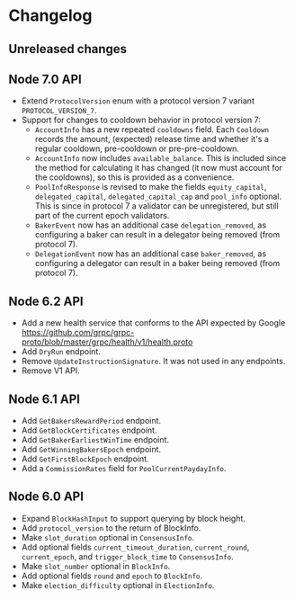 # Changelog

## Unreleased changes

## Node 7.0 API

- Extend `ProtocolVersion` enum with a protocol version 7 variant `PROTOCOL_VERSION_7`.
- Support for changes to cooldown behavior in protocol version 7:
  - `AccountInfo` has a new repeated `cooldowns` field. Each `Cooldown` records
    the amount, (expected) release time and whether it's a regular cooldown,
    pre-cooldown or pre-pre-cooldown.
  - `AccountInfo` now includes `available_balance`. This is included since the
    method for calculating it has changed (it now must account for the
    cooldowns), so this is provided as a convenience.
  - `PoolInfoResponse` is revised to make the fields `equity_capital`,
    `delegated_capital`, `delegated_capital_cap` and `pool_info` optional. This
    is since in protocol 7 a validator can be unregistered, but still part of the
    current epoch validators.
  - `BakerEvent` now has an additional case `delegation_removed`, as configuring a baker can
    result in a delegator being removed (from protocol 7).
  - `DelegationEvent` now has an additional case `baker_removed`, as configuring a delegator
    can result in a baker being removed (from protocol 7).

## Node 6.2 API

- Add a new health service that conforms to the API expected
  by Google https://github.com/grpc/grpc-proto/blob/master/grpc/health/v1/health.proto
- Add `DryRun` endpoint.
- Remove `UpdateInstructionSignature`. It was not used in any endpoints.
- Remove V1 API.

## Node 6.1 API

- Add `GetBakersRewardPeriod` endpoint.
- Add `GetBlockCertificates` endpoint.
- Add `GetBakerEarliestWinTime` endpoint.
- Add `GetWinningBakersEpoch` endpoint.
- Add `GetFirstBlockEpoch` endpoint.
- Add a `CommissionRates` field for `PoolCurrentPaydayInfo`.

## Node 6.0 API

- Expand `BlockHashInput` to support querying by block height.
- Add `protocol_version` to the return of BlockInfo.
- Make `slot_duration` optional in `ConsensusInfo`.
- Add optional fields `current_timeout_duration`, `current_round`, `current_epoch`,
  and `trigger_block_time` to `ConsensusInfo`.
- Make `slot_number` optional in `BlockInfo`.
- Add optional fields `round` and `epoch` to `BlockInfo`.
- Make `election_difficulty` optional in `ElectionInfo`.
